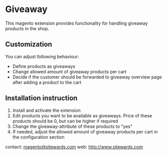 Giveaway
========

This magento extension provides functionality for handling giveaway products in the shop.

Customization
-------------

You can adjust following behaviour:
* Define products as giveaways
* Change allowed amount of giveaway products per cart
* Decide if the customer should be forwarded to giveaway overview page after adding a product to the cart 

Installation instruction
------------------------

1. Install and activate the extension
2. Edit products you want to be available as giveaways. Price of these products should be 0, but can be higher if required
3. Change the giveaway-attribute of these products to "yes"
4. If needed, adjust the allowed amount of giveaway products per cart in the configuration section

contact: magento@sitewards.com
web:     http://www.sitewards.com